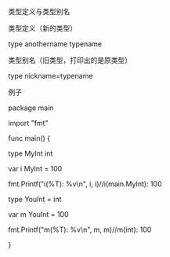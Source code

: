 类型定义与类型别名

类型定义（新的类型）

type anothername typename

类型别名（旧类型，打印出的是原类型）

type nickname=typename

例子

package main

import "fmt"

func main() {

  type MyInt int

  var i MyInt = 100

  fmt.Printf("i(%T): %v\n", i, i)//i(main.MyInt): 100

  type YouInt = int

  var m YouInt = 100

  fmt.Printf("m(%T): %v\n", m, m)//m(int): 100

}